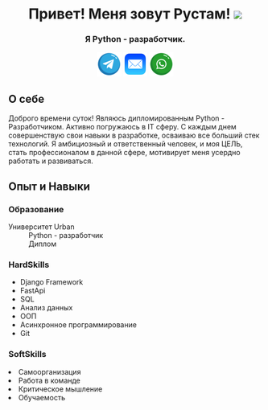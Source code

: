 <h1 align="center">Привет! Меня зовут Рустам! 
<img src="https://github.com/blackcater/blackcater/raw/main/images/Hi.gif" height="32"/></h1>
<h3 align="center">Я Python - разработчик.</h3>
<div align='center'><a title="Telegram" href="https://t.me/Kerei88" target="_blank"><img src="image/telegram_icon.png" alt="Telegram" /></a>
<a title="E-mail" href="rustam_itchanov@mail.ru" target="_blank"><img src="image/Mail.png" alt="E-mail" /></a>
<a title="WhatsApp" href="https://wa/me/79994706958" target="_blank"><img src="image/whatsapp_logo.png" alt="WhatsApp" /></a>
</div>
<h2>О себе</h2>
<p>Доброго времени суток! Являюсь дипломированным Python - Разработчиком. Активно погружаюсь в IT сферу. С каждым днем совершенствую свои навыки в разработке, осваиваю все больший стек технологий. Я амбициозный и ответственный человек, и моя ЦЕЛЬ, стать профессионалом в данной сфере, мотивирует меня усердно работать и развиваться. </p>
<h2>Опыт и Навыки</h2>
<h3>Образование</h3>
<dl>
  <dt>Университет Urban</dt>
  <dd>Python - разработчик</dd>
  <dd>Диплом <a href=""><a/></dd>
</dl>
<h3>HardSkills</h3>
<ul>
  <li>Django Framework</li>
  <li>FastApi</li>
  <li>SQL</li>
  <Li>Анализ данных</Li>
  <li>ООП</li>
  <li>Асинхронное программирование</li>
  <li>Git</li>
</ul>
<h3>SoftSkills</h3>
<Li>Самоорганизация</Li>
<li>Работа в команде</li>
<li>Критическое мышление</li>
<li>Обучаемость</li>
